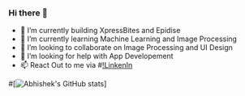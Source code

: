 ### Hi there 👋

- 🔭 I’m currently building XpressBites and Epidise 
- 🌱 I’m currently learning Machine Learning and Image Processing
- 👯 I’m looking to collaborate on Image Processing and UI Design
- 🤔 I’m looking for help with App Developement
- 📫 React Out to me via #[!LinkenIn](https://www.linkedin.com/in/abhishek-ahlawat/)

#[![Abhishek's GitHub stats](https://github-readme-stats.vercel.app/api?username=AbhiAhlawat)]
